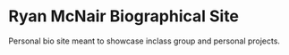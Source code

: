 # Ryan McNair Biographical Site

Personal bio site meant to showcase inclass group and personal projects.